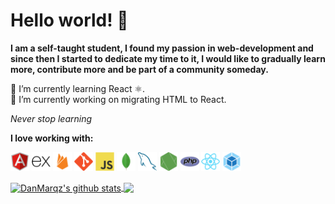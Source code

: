# Hello world! 👋

**I am a self-taught student, I found my passion in web-development and since then I started to dedicate my time to it, I would like to gradually learn more, contribute more and be part of a community someday.**

🌱 I’m currently learning React ⚛️.
<br>
🔭 I’m currently working on migrating HTML to React.

_Never stop learning_

**I love working with:** 

<code><img height="30" src="https://raw.githubusercontent.com/devicons/devicon/2809b567852a4648062a2d3e7c1c531367458c0b/icons/angularjs/angularjs-original.svg" alt='Angular'></code>
<code><img height="30" src="https://raw.githubusercontent.com/devicons/devicon/2809b567852a4648062a2d3e7c1c531367458c0b/icons/express/express-original.svg" alt='Express'></code>
<code><img height="30" src="https://raw.githubusercontent.com/devicons/devicon/2809b567852a4648062a2d3e7c1c531367458c0b/icons/firebase/firebase-plain.svg" alt='Firebase'></code>
<code><img height="30" src="https://raw.githubusercontent.com/devicons/devicon/2809b567852a4648062a2d3e7c1c531367458c0b/icons/git/git-original.svg" alt='git'></code>
<code><img height="30" src="https://raw.githubusercontent.com/devicons/devicon/2809b567852a4648062a2d3e7c1c531367458c0b/icons/javascript/javascript-original.svg" alt='JavaScript'></code>
<code><img height="30" src="https://raw.githubusercontent.com/devicons/devicon/2809b567852a4648062a2d3e7c1c531367458c0b/icons/mongodb/mongodb-original.svg" alt='MongoDB'></code>
<code><img height="30" src="https://raw.githubusercontent.com/devicons/devicon/2809b567852a4648062a2d3e7c1c531367458c0b/icons/mysql/mysql-original.svg" alt='MySQL'></code>
<code><img height="30" src="https://raw.githubusercontent.com/devicons/devicon/2809b567852a4648062a2d3e7c1c531367458c0b/icons/nodejs/nodejs-plain.svg" alt='Node JS'></code>
<code><img height="30" src="https://raw.githubusercontent.com/devicons/devicon/2809b567852a4648062a2d3e7c1c531367458c0b/icons/php/php-original.svg" alt='PHP'></code>
<code><img height="30" src="https://raw.githubusercontent.com/devicons/devicon/2809b567852a4648062a2d3e7c1c531367458c0b/icons/react/react-original.svg" alt='React'></code>
<code><img height="30" src="https://raw.githubusercontent.com/devicons/devicon/2809b567852a4648062a2d3e7c1c531367458c0b/icons/webpack/webpack-original.svg" alt='Webpack'></code>



<a href="https://github.com/anuraghazra/github-readme-stats">
  <img align="center" src="https://github-readme-stats.vercel.app/api?username=danmarqz&show_icons=true&include_all_commits=true&theme=dracula" alt="DanMarqz's github stats" />
</a>

<a href="https://github.com/anuraghazra/github-readme-stats">
  <img align="center" src="https://github-readme-stats.vercel.app/api/top-langs/?username=danmarqz&layout=compact&theme=dracula" />
</a>

<!--
**DanMarqz/danmarqz** is a ✨ _special_ ✨ repository because its `README.md` (this file) appears on your GitHub profile.

Here are some ideas to get you started:

- 🔭 I’m currently working on ...
- 🌱 I’m currently learning ...
- 👯 I’m looking to collaborate on ...
- 🤔 I’m looking for help with ...
- 💬 Ask me about ...
- 📫 How to reach me: ...
- 😄 Pronouns: ...
- ⚡ Fun fact: ...
-->
